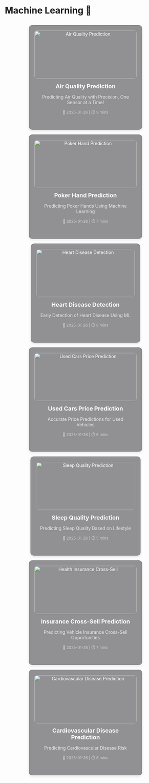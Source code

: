 # Machine Learning 🤖 

<div style="display: grid; grid-template-columns: repeat(auto-fit, minmax(280px, 1fr)); gap: 15px; padding: 10px;">

  <!-- Air Quality Prediction Model -->
  <figure style="padding: 1rem; background: rgba(39, 39, 43, 0.5); border-radius: 10px; border: 1px solid rgba(76, 76, 82, 0.4); box-shadow: 0 4px 8px rgba(0, 0, 0, 0.1); transition: transform 0.2s ease-in-out; text-align: center; max-width: 320px; margin: auto;">
    <a href="air-quality-prediction" style="color: white; text-decoration: none; display: block;">
      <img src="https://storage.googleapis.com/kaggle-datasets-images/1057064/1777920/920b70651a7618bac205ea41a336d4df/dataset-cover.jpg" alt="Air Quality Prediction" style="width: 100%; height: 150px; object-fit: cover; border-radius: 8px; transition: transform 0.2s;" />
      <div style="padding: 0.8rem;">
        <h3 style="margin: 0; font-size: 18px;">Air Quality Prediction</h3>
        <p style="font-size: 14px; opacity: 0.8;">Predicting Air Quality with Precision, One Sensor at a Time!</p>
        <p style="font-size: 12px; opacity: 0.6;">📅 2025-01-26 | ⏱️ 9 mins</p>
      </div>
    </a>
  </figure>

  <!-- Poker Hand Prediction -->
  <figure style="padding: 1rem; background: rgba(39, 39, 43, 0.5); border-radius: 10px; border: 1px solid rgba(76, 76, 82, 0.4); box-shadow: 0 4px 8px rgba(0, 0, 0, 0.1); transition: transform 0.2s ease-in-out; text-align: center; max-width: 320px; margin: auto;">
    <a href="poker-hand-prediction" style="color: white; text-decoration: none; display: block;">
      <img src="https://cdn.britannica.com/73/244173-050-13235B84/Royal-Flush-poker-card-game-gambling.jpg" alt="Poker Hand Prediction" style="width: 100%; height: 150px; object-fit: cover; border-radius: 8px; transition: transform 0.2s;" />
      <div style="padding: 0.8rem;">
        <h3 style="margin: 0; font-size: 18px;">Poker Hand Prediction</h3>
        <p style="font-size: 14px; opacity: 0.8;">Predicting Poker Hands Using Machine Learning</p>
        <p style="font-size: 12px; opacity: 0.6;">📅 2025-01-26 | ⏱️ 7 mins</p>
      </div>
    </a>
  </figure>

  <!-- Heart Disease Detection -->
  <figure style="padding: 1rem; background: rgba(39, 39, 43, 0.5); border-radius: 10px; border: 1px solid rgba(76, 76, 82, 0.4); box-shadow: 0 4px 8px rgba(0, 0, 0, 0.1); transition: transform 0.2s ease-in-out; text-align: center; max-width: 320px; margin: auto;">
    <a href="heart-disease-detection-model" style="color: white; text-decoration: none; display: block;">
      <img src="https://img.freepik.com/free-photo/heart-rate-monitoring_53876-63324.jpg" alt="Heart Disease Detection" style="width: 100%; height: 150px; object-fit: cover; border-radius: 8px; transition: transform 0.2s;" />
      <div style="padding: 0.8rem;">
        <h3 style="margin: 0; font-size: 18px;">Heart Disease Detection</h3>
        <p style="font-size: 14px; opacity: 0.8;">Early Detection of Heart Disease Using ML</p>
        <p style="font-size: 12px; opacity: 0.6;">📅 2025-01-26 | ⏱️ 8 mins</p>
      </div>
    </a>
  </figure>

  <!-- Used Cars Price Prediction -->
  <figure style="padding: 1rem; background: rgba(39, 39, 43, 0.5); border-radius: 10px; border: 1px solid rgba(76, 76, 82, 0.4); box-shadow: 0 4px 8px rgba(0, 0, 0, 0.1); transition: transform 0.2s ease-in-out; text-align: center; max-width: 320px; margin: auto;">
    <a href="used-cars-price-prediction" style="color: white; text-decoration: none; display: block;">
      <img src="https://img.freepik.com/free-photo/front-view-white-modern-car-isolated-white_114579-3744.jpg" alt="Used Cars Price Prediction" style="width: 100%; height: 150px; object-fit: cover; border-radius: 8px; transition: transform 0.2s;" />
      <div style="padding: 0.8rem;">
        <h3 style="margin: 0; font-size: 18px;">Used Cars Price Prediction</h3>
        <p style="font-size: 14px; opacity: 0.8;">Accurate Price Predictions for Used Vehicles</p>
        <p style="font-size: 12px; opacity: 0.6;">📅 2025-01-26 | ⏱️ 6 mins</p>
      </div>
    </a>
  </figure>

  <!-- Sleep Quality Prediction -->
  <figure style="padding: 1rem; background: rgba(39, 39, 43, 0.5); border-radius: 10px; border: 1px solid rgba(76, 76, 82, 0.4); box-shadow: 0 4px 8px rgba(0, 0, 0, 0.1); transition: transform 0.2s ease-in-out; text-align: center; max-width: 320px; margin: auto;">
    <a href="sleep-quality-prediction" style="color: white; text-decoration: none; display: block;">
      <img src="https://img.freepik.com/free-photo/young-woman-sleeping-bed_23-2148943747.jpg" alt="Sleep Quality Prediction" style="width: 100%; height: 150px; object-fit: cover; border-radius: 8px; transition: transform 0.2s;" />
      <div style="padding: 0.8rem;">
        <h3 style="margin: 0; font-size: 18px;">Sleep Quality Prediction</h3>
        <p style="font-size: 14px; opacity: 0.8;">Predicting Sleep Quality Based on Lifestyle</p>
        <p style="font-size: 12px; opacity: 0.6;">📅 2025-01-26 | ⏱️ 5 mins</p>
      </div>
    </a>
  </figure>

  <!-- Health Insurance Cross-Sell Prediction -->
  <figure style="padding: 1rem; background: rgba(39, 39, 43, 0.5); border-radius: 10px; border: 1px solid rgba(76, 76, 82, 0.4); box-shadow: 0 4px 8px rgba(0, 0, 0, 0.1); transition: transform 0.2s ease-in-out; text-align: center; max-width: 320px; margin: auto;">
    <a href="health-insurance-cross-sell-prediction" style="color: white; text-decoration: none; display: block;">
      <img src="https://img.freepik.com/free-photo/health-insurance-concept-still-life_23-2150376818.jpg" alt="Health Insurance Cross-Sell" style="width: 100%; height: 150px; object-fit: cover; border-radius: 8px; transition: transform 0.2s;" />
      <div style="padding: 0.8rem;">
        <h3 style="margin: 0; font-size: 18px;">Insurance Cross-Sell Prediction</h3>
        <p style="font-size: 14px; opacity: 0.8;">Predicting Vehicle Insurance Cross-Sell Opportunities</p>
        <p style="font-size: 12px; opacity: 0.6;">📅 2025-01-26 | ⏱️ 7 mins</p>
      </div>
    </a>
  </figure>

  <!-- Cardiovascular Disease Prediction -->
  <figure style="padding: 1rem; background: rgba(39, 39, 43, 0.5); border-radius: 10px; border: 1px solid rgba(76, 76, 82, 0.4); box-shadow: 0 4px 8px rgba(0, 0, 0, 0.1); transition: transform 0.2s ease-in-out; text-align: center; max-width: 320px; margin: auto;">
    <a href="cardiovascular-disease-prediction" style="color: white; text-decoration: none; display: block;">
      <img src="https://img.freepik.com/free-photo/heart-rate-monitoring-screen_53876-64671.jpg" alt="Cardiovascular Disease Prediction" style="width: 100%; height: 150px; object-fit: cover; border-radius: 8px; transition: transform 0.2s;" />
      <div style="padding: 0.8rem;">
        <h3 style="margin: 0; font-size: 18px;">Cardiovascular Disease Prediction</h3>
        <p style="font-size: 14px; opacity: 0.8;">Predicting Cardiovascular Disease Risk</p>
        <p style="font-size: 12px; opacity: 0.6;">📅 2025-01-26 | ⏱️ 8 mins</p>
      </div>
    </a>
  </figure>

</div>

